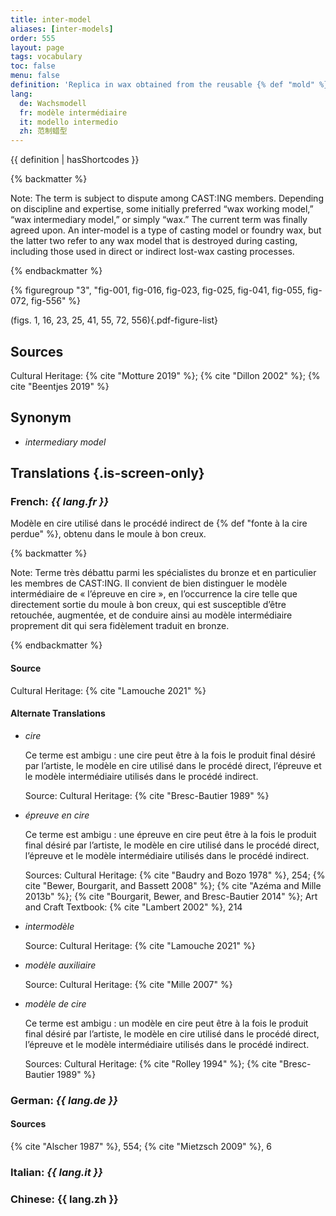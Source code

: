 ```yaml
---
title: inter-model
aliases: [inter-models]
order: 555
layout: page
tags: vocabulary
toc: false
menu: false
definition: 'Replica in wax obtained from the reusable {% def "mold" %} of an original {% def "model" %}. Inter-models are used in indirect {% def "lost-wax casting" %}. Inter-models are often slush molded ({% ref "fig-016" %}, Case Study 7. One inter-model may vary from another through additions or changes made in the wax before the {% def "investment" %} is applied.'
lang:
  de: Wachsmodell
  fr: modèle intermédiaire
  it: modello intermedio
  zh: 范制蜡型
---
```


{{ definition | hasShortcodes }}

{% backmatter %}

Note: The term is subject to dispute among CAST:ING members. Depending on discipline and expertise, some initially preferred “wax working model,” “wax intermediary model,” or simply “wax.” The current term was finally agreed upon. An inter-model is a type of casting model or foundry wax, but the latter two refer to any wax model that is destroyed during casting, including those used in direct or indirect lost-wax casting processes.

{% endbackmatter %}

{% figuregroup "3", "fig-001, fig-016, fig-023, fig-025, fig-041, fig-055, fig-072, fig-556" %}

(figs. 1, 16, 23, 25, 41, 55, 72, 556){.pdf-figure-list}

## Sources

Cultural Heritage: {% cite "Motture 2019" %}; {% cite "Dillon 2002" %}; {% cite "Beentjes 2019" %}

## Synonym

- *intermediary model*

## Translations {.is-screen-only}

<div class="accordion">

### **French**: *{{ lang.fr }}*

Modèle en cire utilisé dans le procédé indirect de {% def "fonte à la cire perdue" %}, obtenu dans le moule à bon creux.

{% backmatter %}

Note: Terme très débattu parmi les spécialistes du bronze et en particulier les membres de CAST:ING. Il convient de bien distinguer le modèle intermédiaire de « l’épreuve en cire », en l’occurrence la cire telle que directement sortie du moule à bon creux, qui est susceptible d’être retouchée, augmentée, et de conduire ainsi au modèle intermédiaire proprement dit qui sera fidèlement traduit en bronze.

{% endbackmatter %}

#### Source

Cultural Heritage: {% cite "Lamouche 2021" %}

#### Alternate Translations

- *cire*

    Ce terme est ambigu : une cire peut être à la fois le produit final désiré par l’artiste, le modèle en cire utilisé dans le procédé direct, l’épreuve et le modèle intermédiaire utilisés dans le procédé indirect.
    
    Source: Cultural Heritage: {% cite "Bresc-Bautier 1989" %}

- *épreuve en cire*

    Ce terme est ambigu : une épreuve en cire peut être à la fois le produit final désiré par l’artiste, le modèle en cire utilisé dans le procédé direct, l’épreuve et le modèle intermédiaire utilisés dans le procédé indirect.
    
    Sources: Cultural Heritage: {% cite "Baudry and Bozo 1978" %}, 254; {% cite "Bewer, Bourgarit, and Bassett 2008" %}; {% cite "Azéma and Mille 2013b" %}; {% cite "Bourgarit, Bewer, and Bresc-Bautier 2014" %}; Art and Craft Textbook: {% cite "Lambert 2002" %}, 214

- *intermodèle*

    Source: Cultural Heritage: {% cite "Lamouche 2021" %}

- *modèle auxiliaire*

    Source: Cultural Heritage: {% cite "Mille 2007" %}

- *modèle de cire*

    Ce terme est ambigu : un modèle en cire peut être à la fois le produit final désiré par l’artiste, le modèle en cire utilisé dans le procédé direct, l’épreuve et le modèle intermédiaire utilisés dans le procédé indirect.
    
    Sources: Cultural Heritage: {% cite "Rolley 1994" %}; {% cite "Bresc-Bautier 1989" %}

### **German**: *{{ lang.de }}*

#### Sources

{% cite "Alscher 1987" %}, 554; {% cite "Mietzsch 2009" %}, 6

### **Italian**: *{{ lang.it }}*

### **Chinese**: {{ lang.zh }}

</div>

